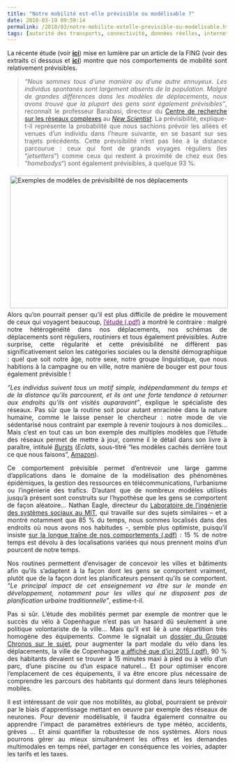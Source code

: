 ```yaml
---
title: "Notre mobilité est-elle prévisible ou modélisable ?"
date: 2010-03-19 09:59:14
permalink: /2010/03/notre-mobilite-estelle-previsible-ou-modelisable.html
tags: [autorité des transports, connectivité, données réelles, internet, internet des objets, iphone, multimodes, partage de données, partage de la voirie]
---
```


<p style="text-align: justify">La récente étude (voir <strong><span style="text-decoration: underline"><a href="https://gabrielplassat.github.io/transportsdufutur/wp-content/uploads/sites/6/2010/03/201002-19_Science-Predictability.pdf" target="_blank">ici</a></span></strong>) mise en lumière par un article de la FING (voir des extraits ci dessous et <strong><span style="text-decoration: underline"><a href="http://www.internetactu.net/2010/03/16/notre-mobilite-est-previsible-et-reguliere/" target="_blank">ici</a></span></strong>) montre que nos comportements de mobilité sont relativement prévisibles. </p> <blockquote> <p style="text-align: justify"><em>“Nous sommes tous d’une manière ou d’une autre ennuyeux. Les individus spontanés sont largement absents de la population. Malgré de grandes différences dans les modèles de déplacements, nous avons trouvé que la plupart des gens sont également prévisibles”</em>, reconnaît le professeur Barabasi, directeur du <a href="http://www.barabasilab.com/">Centre de recherche sur les réseaux complexes</a> au <a href="http://www.newscientist.com/article/mg20527495.600-cellphone-traces-reveal-youre-so-predictable.html"><em>New Scientist</em></a>. La prévisibilité, explique-t-il représente la probabilité que nous sachions prévoir les allées et venues d’un individu dans l’heure suivante, en se basant sur ses trajets précédents. Cette prévisibilité n’est pas liée à la distance parcourue : ceux qui font de grands voyages réguliers (les “<em>jetsetters</em>“) comme ceux qui restent à proximité de chez eux (les “<em>homebodys</em>“) sont également prévisibles, à quelque 93 %. </p> <p style="text-align: justify"> </p></blockquote>  <!--more-->  <p style="text-align: justify"><img align="left" alt="Exemples de modèles de prévisibilité de nos déplacements" class="alignleft size-full wp-image-9766 imageLeft " height="303" hspace="6" src="/wp-content/uploads/sites/6/2010/03/Exemplesdemodlesdeprvisibilitdenosdplacements.png" vspace="6" width="500" /></p> <p style="text-align: justify">Alors qu’on pourrait penser qu’il est plus difficile de prédire le mouvement de ceux qui voyagent beaucoup, <a href="https://gabrielplassat.github.io/transportsdufutur/wp-content/uploads/sites/6/2010/03/201002-19_Science-Predictability.pdf"><font color="#810081">l’étude (.pdf)</font></a> a montré le contraire : malgré notre hétérogénéité dans nos déplacements, nos schémas de déplacements sont réguliers, routiniers et tous également prévisibles. Autre surprise, cette régularité et cette prévisibilité ne diffèrent pas significativement selon les catégories sociales ou la densité démographique : quel que soit notre âge, notre sexe, notre groupe linguistique, que nous habitions à la campagne ou en ville, notre manière de bouger est pour tous également prévisible !</p> <p style="text-align: justify"><em>“Les individus suivent tous un motif simple, indépendamment du temps et de la distance qu’ils parcourent, et ils ont une forte tendance à retourner aux endroits qu’ils ont visités auparavant”</em>, explique le spécialiste des réseaux. Pas sûr que la routine soit pour autant enracinée dans la nature humaine, comme le laisse penser le chercheur : notre mode de vie sédentarisé nous contraint par exemple à revenir toujours à nos domiciles… Mais c’est en tout cas un bon exemple des multiples modèles que l’étude des réseaux permet de mettre à jour, comme il le détail dans son livre à paraître, intitulé <em><a href="http://barabasi.com/bursts/">Bursts</a></em> (<em>Eclats</em>, sous-titré “les modèles cachés derrière tout ce que nous faisons”, <a href="http://www.amazon.com/Bursts-Hidden-Pattern-Behind-Everything/dp/0525951601/internetnet-21">Amazon</a>). </p> <p style="text-align: justify">Ce comportement prévisible permet d’entrevoir une large gamme d’applications dans le domaine de la modélisation des phénomènes épidémiques, la gestion des ressources en télécommunications, l’urbanisme ou l’ingénierie des trafics. D’autant que de nombreux modèles utilisés jusqu’à présent sont construits sur l’hypothèse que les gens se comportent de façon aléatoire… Nathan Eagle, directeur du <a href="http://ess.mit.edu/">Laboratoire de l’ingénierie des systèmes sociaux au MIT</a>, qui travaille sur des sujets similaires – et a montré notamment que 85 % du temps, nous sommes localisés dans des endroits où nous avons nos habitudes -, semble plus optimiste, puisqu’il insiste <a href="https://gabrielplassat.github.io/transportsdufutur/wp-content/uploads/sites/6/2010/03/bayir.pdf">sur la longue traîne de nos comportements (.pdf)</a> : 15 % de notre temps est dévolu à des localisations variées qui nous prennent moins d’un pourcent de notre temps. </p> <p style="text-align: justify">Nos routines permettent d’envisager de concevoir les villes et bâtiments afin qu’ils s’adaptent à la façon dont les gens se comportent vraiment, plutôt que de la façon dont les planificateurs pensent qu’ils se comportent. <em>“Le principal impact de cet enseignement va être sur le monde en développement, notamment pour les villes qui ne disposent pas de planification urbaine traditionnelle”</em>, estime-t-il. </p> <p style="text-align: justify">Pas si sûr. L’étude des mobilités permet par exemple de montrer que le succès du vélo à Copenhague n’est pas un hasard dû seulement à une politique volontariste de la ville… Mais qu’il est lié à une répartition très homogène des équipements. Comme le signalait un <a href="http://www.groupechronos.org/themas/dossiers/copenhague-le-velo-massif-n-est-pas-un-hasard">dossier du Groupe Chronos sur le sujet</a>, pour augmenter la part modale du vélo dans les déplacements, la ville de Copenhague <a href="http://www.kk.dk/~/media/Files/PolitikOgIndflydelse/Byudvikling/Miljoe/kk_brochure_gb_09.ashx">a affiché que d’ici 2015 (.pdf)</a>, 90 % des habitants devaient se trouver à 15 minutes maxi à pied ou à vélo d’un parc, d’une piscine ou d’un espace naturel… Et pour optimiser encore l’emplacement de ces équipements, il va être encore plus nécessaire de comprendre les parcours des habitants qui dorment dans leurs téléphones mobiles.</p> <p style="text-align: justify">Il est intéressant de voir que nos mobilités, au global, pourraient se prévoir par le biais d'apprentissage mettant en oeuvre par exemple des réseaux de neurones. Pour devenir modélisable, il faudra également connaitre ou apprendre l'impact de paramètres extérieurs de type météo, accidents, grèves ... Et ainsi quantifier la robustesse de nos systèmes. Alors nous pourrons gérer au mieux simultanément les offres et les demandes multimodales en temps réel, partager en conséquence les voiries, adapter les tarifs et les taxes.</p>

